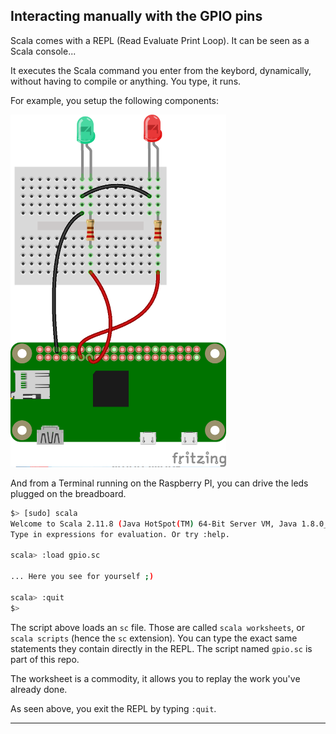 ## Interacting manually with the GPIO pins

Scala comes with a REPL (Read Evaluate Print Loop). It can be seen as a Scala console...

It executes the Scala command you enter from the keybord, dynamically, without having to compile or anything.
You type, it runs.

For example, you setup the following components:
<!-- ![Red Green](./red.green_bb.png) -->
<img src="./red.green_bb.png" width="345" height="564">

And from a Terminal running on the Raspberry PI, you can drive the leds plugged on the breadboard.

```bash
$> [sudo] scala
Welcome to Scala 2.11.8 (Java HotSpot(TM) 64-Bit Server VM, Java 1.8.0_92).
Type in expressions for evaluation. Or try :help.

scala> :load gpio.sc

... Here you see for yourself ;)

scala> :quit
$>
```

The script above loads an `sc` file. Those are called `scala worksheets`, or `scala scripts` (hence the `sc` extension).
You can type the exact same statements they contain directly in the REPL.
The script named `gpio.sc` is part of this repo.

The worksheet is a commodity, it allows you to replay the work you've already done.

As seen above, you exit the REPL by typing `:quit`.

---
